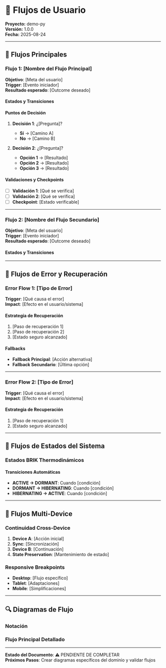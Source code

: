 # 🔄 Flujos de Usuario
**Proyecto:** demo-py  
**Versión:** 1.0.0  
**Fecha:** 2025-08-24  

---

## 🎯 Flujos Principales

### Flujo 1: [Nombre del Flujo Principal]
**Objetivo**: [Meta del usuario]  
**Trigger**: [Evento iniciador]  
**Resultado esperado**: [Outcome deseado]  

#### Estados y Transiciones


#### Puntos de Decisión
1. **Decisión 1**: ¿[Pregunta]?
   - **Sí** → [Camino A]
   - **No** → [Camino B]

2. **Decisión 2**: ¿[Pregunta]?
   - **Opción 1** → [Resultado]
   - **Opción 2** → [Resultado]
   - **Opción 3** → [Resultado]

#### Validaciones y Checkpoints
- [ ] **Validación 1**: [Qué se verifica]
- [ ] **Validación 2**: [Qué se verifica]
- [ ] **Checkpoint**: [Estado verificable]

---

### Flujo 2: [Nombre del Flujo Secundario]
**Objetivo**: [Meta del usuario]  
**Trigger**: [Evento iniciador]  
**Resultado esperado**: [Outcome deseado]  

#### Estados y Transiciones


---

## 🚨 Flujos de Error y Recuperación

### Error Flow 1: [Tipo de Error]
**Trigger**: [Qué causa el error]  
**Impact**: [Efecto en el usuario/sistema]  

#### Estrategia de Recuperación
1. [Paso de recuperación 1]
2. [Paso de recuperación 2]
3. [Estado seguro alcanzado]

#### Fallbacks
- **Fallback Principal**: [Acción alternativa]
- **Fallback Secundario**: [Última opción]

---

### Error Flow 2: [Tipo de Error]
**Trigger**: [Qué causa el error]  
**Impact**: [Efecto en el usuario/sistema]  

#### Estrategia de Recuperación
1. [Paso de recuperación 1]
2. [Estado seguro alcanzado]

---

## 🔄 Flujos de Estados del Sistema

### Estados BRIK Thermodinámicos


#### Transiciones Automáticas
- **ACTIVE → DORMANT**: Cuando [condición]
- **DORMANT → HIBERNATING**: Cuando [condición]
- **HIBERNATING → ACTIVE**: Cuando [condición]

---

## 📱 Flujos Multi-Device

### Continuidad Cross-Device
1. **Device A**: [Acción inicial]
2. **Sync**: [Sincronización]
3. **Device B**: [Continuación]
4. **State Preservation**: [Mantenimiento de estado]

### Responsive Breakpoints
- **Desktop**: [Flujo específico]
- **Tablet**: [Adaptaciones]
- **Mobile**: [Simplificaciones]

---

## 🔍 Diagramas de Flujo

### Notación


### Flujo Principal Detallado


---

**Estado del Documento**: ⚠️ PENDIENTE DE COMPLETAR  
**Próximos Pasos**: Crear diagramas específicos del dominio y validar flujos
